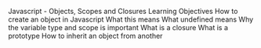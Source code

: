 Javascript - Objects, Scopes and Closures
Learning Objectives
How to create an object in Javascript
What this means
What undefined means
Why the variable type and scope is important
What is a closure
What is a prototype
How to inherit an object from another
